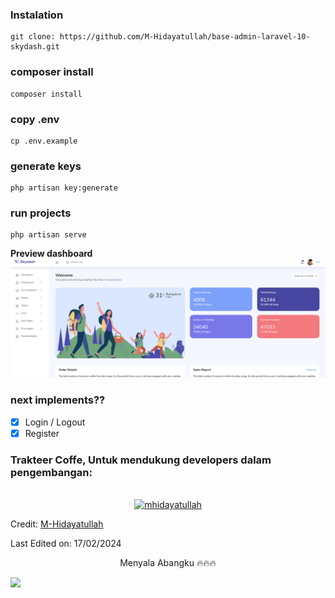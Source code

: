 ### Instalation
```
git clone: https://github.com/M-Hidayatullah/base-admin-laravel-10-skydash.git
```

### composer install
```
composer install
```

### copy .env
```
cp .env.example
```

### generate keys
```
php artisan key:generate
```

### run projects
```
php artisan serve
```

**Preview dashboard**
![dashboard](image.png)

### next implements??
- [x] Login / Logout  
- [x] Register

### Trakteer Coffe, Untuk mendukung developers dalam pengembangan:
<p align="center">
<br>
<a href="https://trakteer.id/m_hidayatullah2/link" target="_blank"><img src="https://cdn.buymeacoffee.com/buttons/v2/default-yellow.png" height="45" width="170" alt="mhidayatullah" /></a>
</p>

Credit: [M-Hidayatullah](https://github.com/M-Hidayatullah)

Last Edited on: 17/02/2024
<p align="center">
Menyala Abangku 🔥🔥🔥
</p>
<a href="https://www.youtube.com/channel/UCtCEqyh342MswIXhsF_y76Q"><img src="https://user-images.githubusercontent.com/73097560/115834477-dbab4500-a447-11eb-908a-139a6edaec5c.gif"></a>

